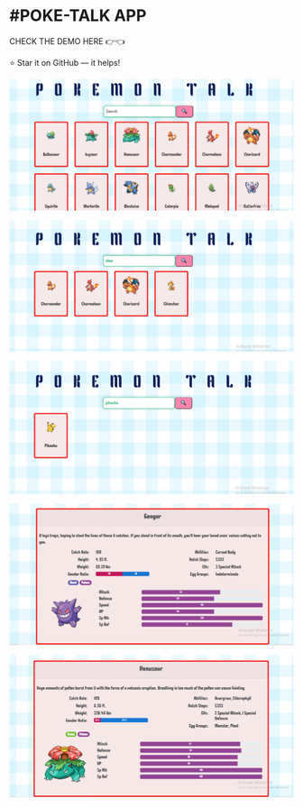 #POKE-TALK APP
======================
CHECK THE DEMO HERE 👉👈



:star: Star it on GitHub — it helps!

![demo-pic-1](https://github.com/sagunjaiswal/pokemon-app/blob/master/public/readme-pics/demo-image-1.png)



![demo-pic-2](https://github.com/sagunjaiswal/pokemon-app/blob/master/public/readme-pics/demo-image-2.png)



![demo-pic-3](https://github.com/sagunjaiswal/pokemon-app/blob/master/public/readme-pics/demo-image-3.png)



![demo-pic-5](https://github.com/sagunjaiswal/pokemon-app/blob/master/public/readme-pics/demo-image-5.png)



![demo-pic-4](https://github.com/sagunjaiswal/pokemon-app/blob/master/public/readme-pics/demo-image-4.png)



